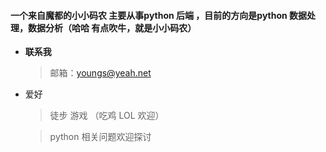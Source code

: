#### 一个来自魔都的小小码农 主要从事python 后端 ，目前的方向是python 数据处理，数据分析（哈哈 有点吹牛，就是小小码农）
* **联系我**   
    > 邮箱：youngs@yeah.net

* 爱好
    > 徒步 游戏 （吃鸡 LOL 欢迎）
    
    > python 相关问题欢迎探讨